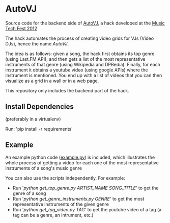AutoVJ
======

Source code for the backend side of [AutoVJ](http://www.dtic.upf.edu/~msordo/autovj/), a hack developed at the [Music Tech Fest 2012](http://www.musictechfest.org/)

The hack automates the process of creating video grids for VJs (Video DJs), hence the name _AutoVJ_.

The idea is as follows: given a song, the hack first obtains its top genre (using Last.FM API), and then gets a list of the most representative instruments of that genre (using Wikipedia and DPBedia).
Finally, for each instrument it obtains a youtube video (using google APIs) where the instrument is mentioned. You end up with a list of videos that you can then visualize as a grid in a wall or in a web page.

This repository only includes the backend part of the hack. 

Install Dependencies
------

(preferably in a virtualenv)

Run: 'pip install -r requirements'

Example
------

An example python code ([example.py](https://github.com/neomoha/autovj/blob/master/example.py)) is included, which illustrates the whole process of getting a video for each one of the most representative instruments of a song's music genre

You can also use the scripts independently. For example:

* Run '_python get_top_genre.py ARTIST_NAME SONG_TITLE_' to get the genre of a song
* Run '_python get_genre_instruments.py GENRE_' to get the most representative instruments of the given genre
* Run '_python get_tag_video.py TAG_' to get the youtube video of a tag (a tag can be a genre, an intrument, etc.)